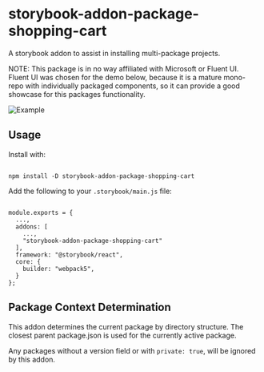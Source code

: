 # storybook-addon-package-shopping-cart

A storybook addon to assist in installing multi-package projects.

NOTE: This package is in no way affiliated with Microsoft or Fluent UI. 
Fluent UI was chosen for the demo below, because it is a mature mono-repo with individually packaged components, so it can provide a good showcase for this packages functionality.

![Example](https://github.com/willwill96/mono-repo-tools/raw/master/assets/gifs/storybook-addon-package-shopping-cart.gif)

## Usage

Install with:

```

npm install -D storybook-addon-package-shopping-cart

```

Add the following to your `.storybook/main.js` file:
```

module.exports = {
  ...,
  addons: [
    ...,
    "storybook-addon-package-shopping-cart"
  ],
  framework: "@storybook/react",
  core: {
    builder: "webpack5",
  }
};

```

## Package Context Determination

This addon determines the current package by directory structure. The closest parent package.json is used for the currently active package.

Any packages without a version field or with `private: true`, will be ignored by this addon.
